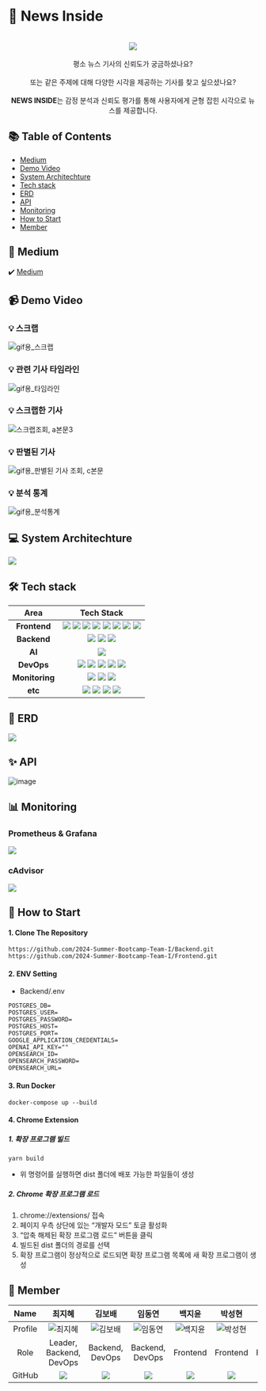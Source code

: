 # 📰 News Inside
<div align=center>
<br><img src="https://github.com/user-attachments/assets/703ba407-91a9-434f-879a-cacb1ee1e24f">
  <br><br>평소 뉴스 기사의 신뢰도가 궁금하셨나요?
  <br><br>또는 같은 주제에 대해 다양한 시각을 제공하는 기사를 찾고 싶으셨나요? 
  <br><br><b>NEWS INSIDE</b>는 감정 분석과 신뢰도 평가를 통해 사용자에게 균형 잡힌 시각으로 뉴스를 제공합니다.

</div>

## 📚 Table of Contents
- [Medium](#-Medium)
- [Demo Video](#-Demo-Video)
- [System Architechture](#-System-Architechture)
- [Tech stack](#-Tech-Stack)
- [ERD](#-ERD)
- [API](#-API)
- [Monitoring](#-Monitoring)
- [How to Start](#-How-to-Start)
- [Member](#-Member)

## 📑 Medium
✔️ [Medium](https://medium.com/@cndgml707/2024-summer-silicon-valley-bootcamp-news-inside-80e37510814b)

## 📹 Demo Video
### 💡 스크랩
![gif용_스크랩](https://github.com/user-attachments/assets/839efc4a-b24e-4ef5-b226-e586576f066a)


### 💡 관련 기사 타임라인
![gif용_타임라인](https://github.com/user-attachments/assets/974220c2-53aa-48aa-956b-0d3571384040)


### 💡 스크랩한 기사
![스크랩조회, a본문3](https://github.com/user-attachments/assets/26c7a680-3453-4850-8d70-b64a1eaef8a9)


### 💡 판별된 기사
![gif용_판별된 기사 조회, c본문 ](https://github.com/user-attachments/assets/af48a406-dd5c-4e9d-a92e-71eb81d840ae)


### 💡 분석 통계
![gif용_분석통계](https://github.com/user-attachments/assets/dd31aef7-3a94-48b5-bce5-180e62b8e0f3)



## 💻 System Architechture
<img src="https://github.com/user-attachments/assets/dcf1b700-d381-46c9-b32f-07dc720252bd">

## 🛠️ Tech stack

|Area|Tech Stack|
|:---:|:---:|
|<b>Frontend</b>|<img src="https://img.shields.io/badge/react-61DAFB?style=for-the-badge&logo=react&logoColor=black"> <img src="https://img.shields.io/badge/typescript-%23007ACC.svg?style=for-the-badge&logo=typescript&logoColor=white"> <img src="https://img.shields.io/badge/vite-%23646CFF.svg?style=for-the-badge&logo=vite&logoColor=white"> <img src="https://img.shields.io/badge/Tailwind CSS-06B6D4?style=for-the-badge&logo=Tailwind CSS&logoColor=white"> <img src="https://img.shields.io/badge/D3.js-F9A03C?style=for-the-badge&logo=D3.js&logoColor=white"/> <img src="https://img.shields.io/badge/reactquery-FF4154?style=for-the-badge&logo=reactquery&logoColor=white" /> <img src="https://img.shields.io/badge/ESLint-4B32C3?style=for-the-badge&logo=ESLint&logoColor=white"> <img src="https://img.shields.io/badge/Prettier-FFCC00?style=for-the-badge&logo=prettier&logoColor=white">|
|<b>Backend</b>|<img src="https://img.shields.io/badge/django-%23092E20.svg?style=for-the-badge&logo=django&logoColor=white"> <img src="https://img.shields.io/badge/DJANGO-REST-ff1709?style=for-the-badge&logo=django&logoColor=white&color=ff1709&labelColor=gray"> <img src="https://img.shields.io/badge/postgres-%23316192.svg?style=for-the-badge&logo=postgresql&logoColor=white"> |
|<b>AI</b>|<img src="https://img.shields.io/badge/chatGPT-74aa9c?style=for-the-badge&logo=openai&logoColor=white">|
|<b>DevOps</b>|<img src="https://img.shields.io/badge/nginx-%23009639.svg?style=for-the-badge&logo=nginx&logoColor=white"> <img src="https://img.shields.io/badge/docker-2496ED?style=for-the-badge&logo=docker&logoColor=white"> <img src="https://img.shields.io/badge/Amazon_EC2-FF9900?style=for-the-badge&logo=Amazon-EC2&logoColor=black"> <img src="https://img.shields.io/badge/gunicorn-%298729.svg?style=for-the-badge&logo=gunicorn&logoColor=white"> <img src="https://img.shields.io/badge/github%20actions-%232671E5.svg?style=for-the-badge&logo=githubactions&logoColor=white">| 
|<b>Monitoring</b>|<img src="https://img.shields.io/badge/Prometheus-E6522C?style=for-the-badge&logo=Prometheus&logoColor=white"> <img src="https://img.shields.io/badge/grafana-%23F46800.svg?style=for-the-badge&logo=grafana&logoColor=white"> <img src="https://img.shields.io/badge/cadvisor-2196F3?style=for-the-badge&logo=cadvisor&logoColor=white"> |
|<b>etc</b>|<img src="https://img.shields.io/badge/Slack-4A154B?style=for-the-badge&logo=slack&logoColor=white"> <img src="https://img.shields.io/badge/Notion-%23000000.svg?style=for-the-badge&logo=notion&logoColor=white"> <img src="https://img.shields.io/badge/figma-%23F24E1E.svg?style=for-the-badge&logo=figma&logoColor=white"> <img src="https://img.shields.io/badge/-Swagger-%23Clojure?style=for-the-badge&logo=swagger&logoColor=white">|

## 💾 ERD
<img src="https://github.com/user-attachments/assets/b049273a-43a4-48ed-86b1-0b789d8397c1">

## ✨ API
![image](https://github.com/user-attachments/assets/854e6e59-9c5a-4b42-bb1d-9534d3413035)

## 📊 Monitoring
### Prometheus & Grafana
<img src="https://github.com/user-attachments/assets/123397a4-e78f-469b-b332-dbd4ac514d71">

### cAdvisor
<img src="https://github.com/user-attachments/assets/89f3a022-aef7-4271-acd6-005bea963012">

## 🚀 How to Start
#### 1. Clone The Repository
```
https://github.com/2024-Summer-Bootcamp-Team-I/Backend.git
https://github.com/2024-Summer-Bootcamp-Team-I/Frontend.git
```
#### 2. ENV Setting
- Backend/.env
```
POSTGRES_DB=
POSTGRES_USER=
POSTGRES_PASSWORD=
POSTGRES_HOST=
POSTGRES_PORT=
GOOGLE_APPLICATION_CREDENTIALS=
OPENAI_API_KEY=""
OPENSEARCH_ID=
OPENSEARCH_PASSWORD=
OPENSEARCH_URL=
```
#### 3. Run Docker
```
docker-compose up --build
```
#### 4. Chrome Extension
##### 1. 확장 프로그램 빌드
```
yarn build
```
  - 위 명령어를 실행하면 dist 폴더에 배포 가능한 파일들이 생성
##### 2. Chrome 확장 프로그램 로드
  1. chrome://extensions/ 접속
  2. 페이지 우측 상단에 있는 “개발자 모드” 토글 활성화
  3. “압축 해제된 확장 프로그램 로드” 버튼을 클릭
  4. 빌드된 dist 폴더의 경로를 선택
  5. 확장 프로그램이 정상적으로 로드되면 확장 프로그램 목록에 새 확장 프로그램이 생성

## 👥 Member

|Name|최지혜|김보배|임동연|백지윤|박성현|한승곤|
|:---:|:---:|:---:|:---:|:---:|:---:|:---:|
|Profile|![최지혜](https://github.com/user-attachments/assets/5b27840c-9429-41cb-8bee-bd36cc371180)|![김보배](https://github.com/user-attachments/assets/6e7b12e0-47f2-42f5-9e48-43806372c10d)|![임동연](https://github.com/user-attachments/assets/92615d5a-c8e9-4bfe-9800-f01833c11627)|![백지윤](https://github.com/user-attachments/assets/b28051e5-a75b-4101-95b4-6814ac84a366)|![박성현](https://github.com/user-attachments/assets/536deac2-a19e-4437-8593-8caefa059ecc)|![한승곤](https://github.com/user-attachments/assets/faba8d19-f08a-4c10-86d4-2d1147cad1f0)|
|Role|Leader, Backend, DevOps|Backend, DevOps|Backend, DevOps|Frontend|Frontend|Frontend|
|GitHub|<a href="https://github.com/jihye1006"><img src="http://img.shields.io/badge/jihye1006-green?style=social&logo=github"/></a>|<a href="https://github.com/Kimbobae1"><img src="http://img.shields.io/badge/Kimbobae1-green?style=social&logo=github"/></a>|<a href="https://github.com/caosisa"><img src="http://img.shields.io/badge/caosisa-green?style=social&logo=github"/></a>|<a href="https://github.com/baekjiyun"><img src="http://img.shields.io/badge/baekjiyun-green?style=social&logo=github"/></a>|<a href="https://github.com/NightStar96"><img src="http://img.shields.io/badge/NightStar96-green?style=social&logo=github"/></a>|<a href="https://github.com/invalidhuman"><img src="http://img.shields.io/badge/invalidhuman-green?style=social&logo=github"/></a>|
